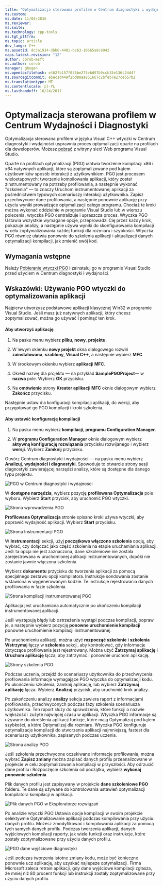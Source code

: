 ```yaml
---
title: "Optymalizacja sterowana profilem w Centrum diagnostyki i wydajności | Dokumentacja firmy Microsoft"
ms.custom: 
ms.date: 11/04/2016
ms.reviewer: 
ms.suite: 
ms.technology: cpp-tools
ms.tgt_pltfrm: 
ms.topic: article
dev_langs: C++
ms.assetid: dc3a1914-dbb6-4401-bc63-10665a8c8943
caps.latest.revision: "12"
author: corob-msft
ms.author: corob
manager: ghogen
ms.openlocfilehash: e462fb157f035be275e6d97b9ccb35e136c24d4f
ms.sourcegitcommit: ebec1d449f2bd98aa851667c2bfeb7e27ce657b2
ms.translationtype: MT
ms.contentlocale: pl-PL
ms.lasthandoff: 10/24/2017
---
```

# <a name="profile-guided-optimization-in-the-performance-and-diagnostics-hub"></a>Optymalizacja sterowana profilem w Centrum Wydajności i Diagnostyki
Optymalizacja sterowana profilem w języku Visual C++ wtyczki w Centrum diagnostyki i wydajności usprawnia proces optymalizacji oparte na profilach dla deweloperów. Możesz [pobrać](http://go.microsoft.com/fwlink/p/?LinkId=327915) z witryny sieci Web programu Visual Studio.  
  
 Oparte na profilach optymalizacji (PGO) ułatwia tworzenie kompilacji x86 i x64 natywnych aplikacji, które są zoptymalizowane pod kątem użytkowników sposób interakcji z użytkownikiem. PGO jest procesem wieloetapowych: tworzenie kompilowania aplikacji, który został zinstrumentowany na potrzeby profilowania, a następnie wykonać "szkolenia" — to znaczy Uruchom instrumentowanej aplikacji za pośrednictwem typowych scenariuszy interakcji użytkownika. Zapisz przechwycone dane profilowania, a następnie ponownie aplikację przy użyciu wyniki prowadzące optymalizacji całego programu. Chociaż te kroki można wykonać oddzielnie w programie Visual Studio lub w wierszu polecenia, wtyczka PGO centralizuje i upraszcza proces. Wtyczka PGO Ustawia wszystkie wymagane opcje, przeprowadzi Cię przez każdy krok, pokazuje analizy, a następnie używa wyniki do skonfigurowania kompilacji w celu zoptymalizowania każdej funkcji dla rozmiaru i szybkości. Wtyczka PGO również ułatwia ponownie do szkolenia aplikacji i aktualizacji danych optymalizacji kompilacji, jak zmienić swój kod.  
  
## <a name="prerequisites"></a>Wymagania wstępne  
 Należy [Pobieranie wtyczki PGO](http://go.microsoft.com/fwlink/p/?LinkId=327915) i zainstaluj go w programie Visual Studio przed użyciem w Centrum diagnostyki i wydajności.  
  
## <a name="walkthrough-using-the-pgo-plug-in-to-optimize-an-app"></a>Wskazówki: Używanie PGO wtyczki do optymalizowania aplikacji  
 Najpierw utworzysz podstawowe aplikacji klasycznej Win32 w programie Visual Studio. Jeśli masz już natywnych aplikacji, który chcesz zoptymalizować, można go używać i pominąć ten krok.  
  
#### <a name="to-create-an-app"></a>Aby utworzyć aplikację  
  
1.  Na pasku menu wybierz **pliku**, **nowy**, **projektu**.  
  
2.  W lewym okienku **nowy projekt** okna dialogowego rozwiń **zainstalowana**, **szablony**, **Visual C++**, a następnie wybierz  **MFC**.  
  
3.  W środkowym okienku wybierz **aplikacji MFC**.  
  
4.  Określ nazwę dla projektu — na przykład **SamplePGOProject**— w **nazwa** pole. Wybierz **OK** przycisku.  
  
5.  Na **omówienie** strony **Kreator aplikacji MFC** oknie dialogowym wybierz **Zakończ** przycisku.  
  
 Następnie ustaw dla konfiguracji kompilacji aplikacji, do wersji, aby przygotować go PGO kompilacji i kroki szkolenia.  
  
#### <a name="to-set-the-build-configuration"></a>Aby ustawić konfigurację kompilacji  
  
1.  Na pasku menu wybierz **kompilacji**, **programu Configuration Manager**.  
  
2.  W **programu Configuration Manager** oknie dialogowym wybierz **aktywną konfigurację rozwiązania** przycisku rozwijanego i wybierz **wersji**. Wybierz **Zamknij** przycisku.  
  
 Otwórz Centrum diagnostyki i wydajności — na pasku menu wybierz **Analizuj**, **wydajności i diagnostyki**. Spowoduje to otwarcie strony sesji diagnostyki zawierającej narzędzi analizy, które są dostępne dla danego typu projektu.  
  
 ![PGO w Centrum diagnostyki i wydajności](../../build/reference/media/pgofig0hub.png "PGOFig0Hub")  
  
 W **dostępne narzędzia**, wybierz pozycję **profilowana Optymalizacja** pole wyboru. Wybierz **Start** przycisk, aby uruchomić PGO wtyczki.  
  
 ![Strona wprowadzenia PGO](../../build/reference/media/pgofig1start.png "PGOFig1Start")  
  
 **Profilowana Optymalizacja** stronie opisano kroki używa wtyczki, aby poprawić wydajność aplikacji. Wybierz **Start** przycisku.  
  
 ![Strona Instrumentacji PGO](../../build/reference/media/pgofig2instrument.png "PGOFig2Instrument")  
  
 W **Instrumentacji** sekcji, użyj **początkowo włączono szkolenia** opcję, aby wybrać, czy dołączać jako część szkolenia na etapie uruchamiania aplikacji. Jeśli ta opcja nie jest zaznaczona, dane szkoleniowe nie została zarejestrowana w uruchomionej aplikacji instrumentowanych, dopóki nie zostanie jawnie włączona szkolenia.  
  
 Wybierz **dokumentu** przycisku do tworzenia aplikacji za pomocą specjalnego zestawu opcji kompilatora. Instrukcje sondowania zostanie wstawiona w wygenerowanym kodzie. Te instrukcje rejestrowania danych profilowania w fazie szkolenia.  
  
 ![Strona kompilacji instrumentowanej PGO](../../build/reference/media/pgofig3build.PNG "PGOFig3Build")  
  
 Aplikacja jest uruchamiana automatycznie po ukończeniu kompilacji instrumentowanej aplikacji.  
  
 Jeśli występują błędy lub ostrzeżenia wystąpi podczas kompilacji, popraw je, a następnie wybierz pozycję **ponowne uruchomienie kompilacji** ponowne uruchomienie kompilacji instrumentowanej.  
  
 Po uruchomieniu aplikacji, można użyć **rozpocząć szkolenie** i **szkolenia Wstrzymaj** łączy w **szkolenia** sekcji, aby kontrolować, gdy informacje dotyczące profilowania jest rejestrowany. Można użyć **Zatrzymaj aplikację** i **Uruchom aplikację** łącza, aby zatrzymać i ponownie uruchom aplikację.  
  
 ![Strony szkolenia PGO](../../build/reference/media/pgofig4training.PNG "PGOFig4Training")  
  
 Podczas uczenia, przejdź do scenariuszy użytkownika do przechwycenia profilowania informacje wymagające PGO wtyczka do optymalizacji kodu. Po ukończeniu szkolenia, zamknij aplikację, lub wybierz **Zatrzymaj aplikację** łącza. Wybierz **Analizuj** przycisk, aby uruchomić krok analizy.  
  
 Po zakończeniu analizy **analizy** sekcja zawiera raport z informacjami profilowania, przechwyconych podczas fazy szkolenia scenariusza użytkownika. Ten raport służy do sprawdzenia, które funkcji o nazwie większość i zużyte najwięcej czasu w aplikacji. Wtyczka PGO informacje są używane do określenia aplikacji funkcje, które mają Optymalizuj pod kątem szybkości, a które Optymalizuj dla rozmiaru. Wtyczka PGO konfiguruje optymalizacje kompilacji do utworzenia aplikacji najmniejszą, fastest dla scenariuszy użytkownika, zapisanych podczas uczenia.  
  
 ![Strona analizy PGO](../../build/reference/media/pgofig5analyze.png "PGOFig5Analyze")  
  
 Jeśli szkolenia przechwycone oczekiwane informacje profilowania, można wybrać **Zapisz zmiany** można zapisać danych profilu przeanalizowane w projekcie w celu zoptymalizowania kompilacji w przyszłości. Aby odrzucić dane profilu i Rozpoczęcie szkolenia od początku, wybierz **wykonaj ponownie szkolenia**.  
  
 Plik danych profilu jest zapisywany w projekcie **dane szkoleniowe PGO** folderu. Te dane są używane do kontrolowania ustawień optymalizacji kompilatora kompilacji w aplikacji.  
  
 ![Plik danych PGO w Eksploratorze rozwiązań](../../build/reference/media/pgofig6data.png "PGOFig6Data")  
  
 Po analizie wtyczki PGO Ustawia opcje kompilacji w swoim projekcie selektywnie Optymalizowanie aplikacji podczas kompilowania przy użyciu danych profilu. Możesz zmodyfikować i kompilowania aplikacji za pomocą tych samych danych profilu. Podczas tworzenia aplikacji, danych wyjściowych kompilacji raporty, jak wiele funkcji oraz instrukcje, które zostały zoptymalizowane przy użyciu danych profilu.  
  
 ![PGO dane wyjściowe diagnostyki](../../build/reference/media/pgofig7diagnostics.png "PGOFig7Diagnostics")  
  
 Jeśli podczas tworzenia istotne zmiany kodu, może być konieczne ponownie ucz aplikację, aby uzyskać najlepsze optymalizacji. Firma Microsoft zaleca retrain aplikacji, gdy dane wyjściowe kompilacji zgłasza, że mniej niż 80 procent funkcji lub instrukcji zostały zoptymalizowane przy użyciu danych profilu.